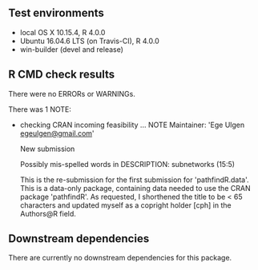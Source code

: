 ## Test environments
* local OS X 10.15.4, R 4.0.0
* Ubuntu 16.04.6 LTS (on Travis-CI), R 4.0.0
* win-builder (devel and release)

## R CMD check results
There were no ERRORs or WARNINGs.

There was 1 NOTE:
* checking CRAN incoming feasibility ... NOTE
  Maintainer: 'Ege Ulgen <egeulgen@gmail.com>'

  New submission

  Possibly mis-spelled words in DESCRIPTION:
    subnetworks (15:5)
  
  This is the re-submission for the first submission for 'pathfindR.data'. This 
  is a data-only package, containing data needed to use the CRAN package 
  'pathfindR'. As requested, I shorthened the title to be < 65 characters and 
  updated myself as a copright holder [cph] in the Authors@R field.

## Downstream dependencies
  There are currently no downstream dependencies for this package.
